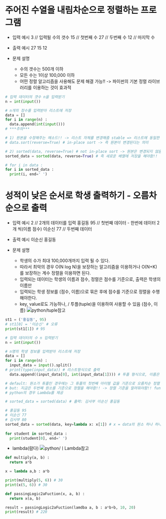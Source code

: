 # 주어진 수열을 내림차순으로 정렬하는 프로그램
* 입력 예시
  3 // 입력될 수의 갯수
  15 // 첫번째 수
  27 // 두번째 수
  12 // 마지막 수
* 출력 예시
  27 15 12

* 문제 설명
  - 수의 갯수는 500개 이하
  - 모든 수는 1이상 100,000 이하
  - 어떤 정렬 알고리즘을 사용해도 문제 해결 가능!! -> 파이썬의 기본 정렬 라이브러리를 이용하는 것이 효과적
  
```python
# 입력 데이터의 갯수 n을 입력받기
n = int(input())

# n개의 정수를 입력받아 리스트에 저장
data = []
for i in range(n) :
  data.append(int(input()))
# ***주의***

# 1) 원본을 수정해주는 메소드!! -> 리스트 자체를 변경해줌 stable => 리스트에 동일한 원소가 있는 경우 정렬을 해도, 원래의 순서 유지!!
# data.sort(reverse=True) # in-place sort -> 즉 원본이 변경된다는 의미

# 2) sorted(data, reverse=True) # not in-place sort -> 원본은 변경되지 않음!!
sorted_data = sorted(data, reverse=True) # 즉 새로운 배열에 저장을 해야함!!

# for i in data :
for i in sorted_data :
  print(i, end=' ')
```

# 성적이 낮은 순서로 학생 출력하기 - 오름차순으로 출력
* 입력 예시
  2 // 2개의 데이터를 입력
  홍길동 95 // 첫번째 데이터 - 한번에 데이터 2개 씩(이름 점수)
  이순신 77 // 두번째 데이터

* 출력 예시
  이순신 홍길동

* 문제 설명
  - 학생의 수가 최대 100,000개까지 입력 될 수 있다.
  - 따라서 최악의 경우 O(N log N)을 보장하는 알고리즘을 이용하거나 O(N+K)를 보장하는 계수 정렬을 이용하면 된다.
  - 입력되는 데이터는 학생의 이름과 점수, 정렬은 점수를 기준으로, 출력은 학생의 이름만
  - 입력되는 학생 정보를 (점수, 이름)으로 묶은 후에 점수를 기준으로 정렬을 수행해야한다.
  - key, value로도 가능하나, / 투플(tuple)을 이용하여 사용할 수 있음 (점수, 이름) ![python/tuple참고](https://www.w3schools.com/python/python_tuples.asp)

```python
st1 = ('홍길동', 95)
# st1[0] = '이순신' # 오류
print(st1[1]) # 95
```

```python
# 입력 데이터의 수 n 입력받기
n = int(input())

# n명의 학생 정보를 입력받아 리스트에 저장
data = []
for i in range(n) :
  input_data = input().split()
# print(type(input_data)) # 리스트형식으로 출력
  data.append((input_data[0], int(input_data[1]))) # 투플 형식으로, 이름은 문자열, 점수는 int형으로!

# default: 원소가 튜플인 경우에는 그 튜플의 첫번째 아이템 값을 기준으로 오름차순 정렬
# but: 지금은 두번째 원소를 기준으로 정렬을 해야함!! -> 정렬 기준을 알려줘야함!! functional 프로그래밍(javascript) -> 인자로 로직을 전달 가능! ex) err
# python의 경우 Lambda를 제공 

# sorted_data = sorted(data) # 출력: 김사부 이순신 홍길동

# 홍길동 95
# 이순신 77
# 김사부 80
sorted_data = sorted(data, key=lambda x: x[1]) # x = data의 원소 하나 하나.. 즉 학생 점수를 기준으로 정렬
 
for student in sorted_data :
  print(student[0], end=' ')

```

* lambda(람다) ![python/ㅣLambda참고](https://www.w3schools.com/python/python_lambda.asp)
```python
def multiply(a, b) :
  return a*b

x = lambda a,b : a*b

print(multiply(5, 6)) # 30
print(x(5, 6)) # 30

def passingLogic2aFuction(x, a, b) :
  return x(a, b)

result = passingLogic2aFuction(lamdba a, b : a*b+b, 10, 20)
print(result) # 220
```
